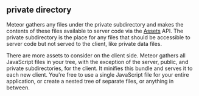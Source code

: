 ## private directory

Meteor gathers any files under the private subdirectory and makes the contents of these files available to server code via the
[Assets](http://docs.meteor.com/#assets) API.  The private subdirectory is the place for any files that should be accessible to
server code but not served to the client, like private data files.

There are more assets to consider on the client side. Meteor gathers all JavaScript files in your tree, with the exception of the server,
public, and private subdirectories, for the client. It minifies this bundle and serves it to each new client. You're free to use a single
JavaScript file for your entire application, or create a nested tree of separate files, or anything in between.

